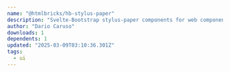 ```yaml
---
name: "@htmlbricks/hb-stylus-paper"
description: "Svelte-Bootstrap stylus-paper components for web components."
author: "Dario Caruso"
downloads: 1
dependents: 1
updated: "2025-03-09T03:10:36.301Z"
tags: 
  - ui
---
```

